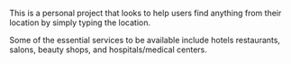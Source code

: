This is a personal project that looks to help users
find anything from their location by simply typing the  location.

Some of the essential services to be available include hotels
restaurants, salons, beauty shops, and hospitals/medical centers.
